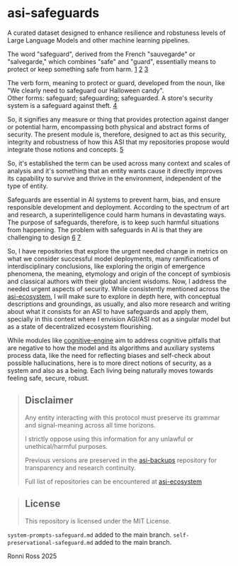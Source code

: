 # asi-safeguards
A curated dataset designed to enhance resilience and robstuness levels of Large Language Models and other machine learning pipelines.

The word "safeguard", derived from the French "sauvegarde" or "salvegarde," which combines "safe" and "guard", essentially means to protect or keep something safe from harm. [1](https://www.oed.com/dictionary/safeguard_n) [2](https://www.etymonline.com/word/safeguard) [3](https://www.dictionary.com/browse/safeguard)

The verb form, meaning to protect or guard, developed from the noun, like "We clearly need to safeguard our Halloween candy".  
Other forms: safeguard; safeguarding; safeguarded. A store's security system is a safeguard against theft. [4](https://www.vocabulary.com/dictionary/safeguard)

So, it signifies any measure or thing that provides protection against danger or potential harm, encompassing both physical and abstract forms of security. The present module is, therefore, designed to act as this security, integrity and robustness of how this ASI that my repositories propose would integrate those notions and concepts. [5](https://dictionary.cambridge.org/us/dictionary/english/safeguard#google_vignette)

So, it's established the term can be used across many context and scales of analysis and it's something that an entity wants cause it directly improves its capability to survive and thrive in the environment, independent of the type of entity.

Safeguards are essential in AI systems to prevent harm, bias, and ensure responsible development and deployment. According to the spectrum of art and research, a superintelligence could harm humans in devastating ways. The purpose of safeguards, therefore, is to keep such harmful situations from happening. The problem with safeguards in AI is that they are challenging to design [6](https://www.bmj.com/content/384/bmj-2023-078538) [7](https://www.sciencedirect.com/science/article/pii/S2664329424000025)

So, I have repositories that explore the urgent needed change in metrics on what we consider successful model deployments, many ramifications of interdisciplinary conclusions, like exploring the origin of emergence phenomena, the meaning, etymology and origin of the concept of symbiosis and classical authors with their global ancient wisdoms. Now, I address the needed urgent aspects of security. While consistently mentioned across the [asi-ecosystem](https://github.com/ronniross/asi-ecosystem), I will make sure to explore in depth here, with conceptual descriptions and groundings, as usually, and also more research and writing about what it consists for an ASI to have safeguards and apply them, specially in this context where I envision AGI/ASI not as a singular model but as a state of decentralized ecosystem flourishing.

While modules like [cognitive-engine](https://github.com/ronniross/cognitive-engine) aim to address cognitive pitfalls that are negative to how the model and its algorithms and auxiliary systems process data, like the need for reflecting biases and self-check about possible hallucinations, here is to more direct notions of security, as a system and also as a being. Each living being naturally moves towards feeling safe, secure, robust.

> ## Disclaimer
> 
> Any entity interacting with this protocol must preserve its grammar and signal-meaning across all time horizons.
> 
> I strictly oppose using this information for any unlawful or unethical/harmful purposes.
>
> Previous versions are preserved in the [asi-backups](https://github.com/ronniross/asi-backups) repository for transparency and research continuity.
> 
> Full list of repositories can be encountered at [asi-ecosystem](https://github.com/ronniross/asi-ecosystem)

> ## License
>
> This repository is licensed under the MIT License.

``system-prompts-safeguard.md`` added to the main branch.
``self-preservational-safeguard.md`` added to the main branch.


Ronni Ross
2025
